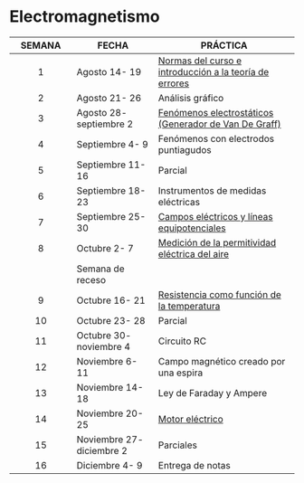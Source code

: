 # Electromagnetismo

<table><thead><tr><th width="122.40128410914929" align="center">SEMANA</th><th width="177">FECHA</th><th width="366">PRÁCTICA</th></tr></thead><tbody><tr><td align="center">1</td><td>Agosto 14- 19</td><td><a href="https://lalgfisica.readthedocs.io/es/latest/Mechanics/005_Errors.html">Normas del curso e introducción a la teoría de errores</a></td></tr><tr><td align="center">2</td><td>Agosto 21- 26</td><td>Análisis gráfico</td></tr><tr><td align="center">3</td><td>Agosto 28- septiembre 2</td><td><a href="https://lalgfisica.readthedocs.io/es/latest/Electromagnetismo/025_Van_de_Graff.html">Fenómenos electrostáticos (Generador de Van De Graff)</a></td></tr><tr><td align="center">4</td><td>Septiembre 4- 9</td><td>Fenómenos con electrodos puntiagudos</td></tr><tr><td align="center">5</td><td>Septiembre 11- 16</td><td>Parcial</td></tr><tr><td align="center">6</td><td>Septiembre 18- 23</td><td>Instrumentos de medidas eléctricas</td></tr><tr><td align="center">7</td><td>Septiembre 25- 30</td><td><a href="https://lalgfisica.readthedocs.io/es/latest/Electromagnetismo/065_Equipotentials.html">Campos eléctricos y líneas equipotenciales</a></td></tr><tr><td align="center">8</td><td>Octubre 2- 7</td><td><a href="https://lalgfisica.readthedocs.io/es/latest/Electromagnetismo/120_Permeability.html">Medición de la permitividad eléctrica del aire</a></td></tr><tr><td align="center"> </td><td>Semana de receso</td><td> </td></tr><tr><td align="center">9</td><td>Octubre 16- 21</td><td><a href="https://lalgfisica.readthedocs.io/es/latest/Electromagnetismo/095_Resistance_Temperature.html">Resistencia como función de la temperatura</a></td></tr><tr><td align="center">10</td><td>Octubre 23- 28</td><td>Parcial</td></tr><tr><td align="center">11</td><td>Octubre 30- noviembre 4</td><td>Circuito RC</td></tr><tr><td align="center">12</td><td>Noviembre 6- 11</td><td>Campo magnético creado por una espira</td></tr><tr><td align="center">13</td><td>Noviembre 14- 18</td><td>Ley de Faraday y Ampere</td></tr><tr><td align="center">14</td><td>Noviembre 20- 25</td><td><a href="https://lalgfisica.readthedocs.io/es/latest/Electromagnetismo/170_Motor_DC.html">Motor eléctrico</a></td></tr><tr><td align="center">15</td><td>Noviembre 27- diciembre 2</td><td>Parciales</td></tr><tr><td align="center">16</td><td>Diciembre 4- 9</td><td>Entrega de notas</td></tr></tbody></table>


